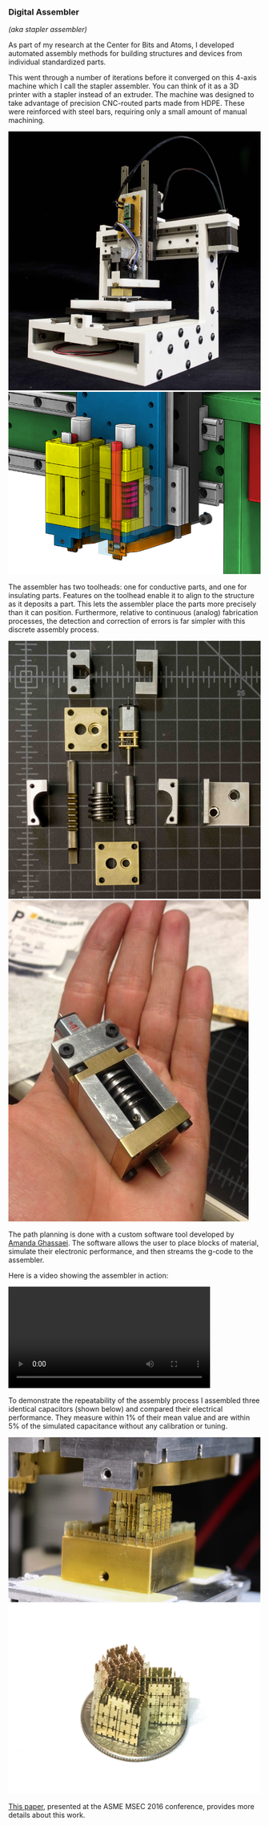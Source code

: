 ### Digital Assembler

*(aka stapler assembler)*

As part of my research at the Center for Bits and Atoms, I developed automated assembly methods for building structures and devices from individual standardized parts.

This went through a number of iterations before it converged on this 4-axis machine which I call the stapler assembler. You can think of it as a 3D printer with a stapler instead of an extruder. The machine was designed to take advantage of precision CNC-routed parts made from HDPE. These were reinforced with steel bars, requiring only a small amount of manual machining.

<div class="image-row">
    <img src="content/stapler/images/assembler_gantry02.jpg">
    <img src="content/stapler/images/dual_stapler_section.png">
</div>

The assembler has two toolheads: one for conductive parts, and one for insulating parts. Features on the toolhead enable it to align to the structure as it deposits a part. This lets the assembler place the parts more precisely than it can position. Furthermore, relative to continuous (analog) fabrication processes, the detection and correction of errors is far simpler with this discrete assembly process. 

<div class="image-row">
    <img src="content/stapler/images/worm_gear_stapler01.jpg">
    <img src="content/stapler/images/worm_gear_stapler_hand.jpg">
</div>

The path planning is done with a custom software tool developed by [Amanda Ghassaei](https://github.com/amandaghassaei/DMDesign). The software allows the user to place blocks of material, simulate their electronic performance, and then streams the g-code to the assembler.

Here is a video showing the assembler in action:

<div class="image-row">
    <video src="content/stapler/video/dual_stapler_cut2_small.mp4" controls width="80%">
</div>

To demonstrate the repeatability of the assembly process I assembled three identical capacitors (shown below) and compared their electrical performance. They measure within 1% of their mean value and are within 5% of the simulated capacitance without any calibration or tuning.

<div class="image-row">
    <img src="content/stapler/images/dual_stapler_2capacitors.png">
    <img src="content/stapler/images/stapler_capacitors01_alpha.png">
</div>

[This paper](http://www.cba.mit.edu/docs/papers/16.07.msec.stapler.pdf), presented at the ASME MSEC 2016 conference, provides more details about this work.













